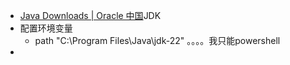 - [Java Downloads | Oracle 中国](https://www.oracle.com/cn/java/technologies/downloads/)JDK
- 配置环境变量
    - path  "C:\Program Files\Java\jdk-22" 。。。。我只能powershell
- 
